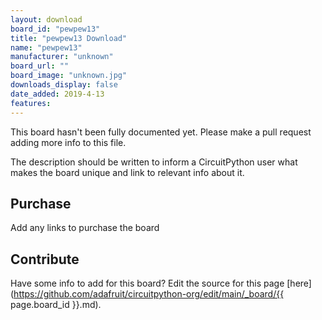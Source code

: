 ```yaml
---
layout: download
board_id: "pewpew13"
title: "pewpew13 Download"
name: "pewpew13"
manufacturer: "unknown"
board_url: ""
board_image: "unknown.jpg"
downloads_display: false
date_added: 2019-4-13
features:
---
```


This board hasn't been fully documented yet. Please make a pull request adding more info to this file.

The description should be written to inform a CircuitPython user what makes the board unique and link to relevant info about it.

## Purchase
Add any links to purchase the board

## Contribute

Have some info to add for this board? Edit the source for this page [here](https://github.com/adafruit/circuitpython-org/edit/main/_board/{{ page.board_id }}.md).
